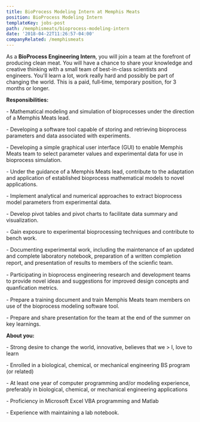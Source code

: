 ```yaml
---
title: BioProcess Modeling Intern at Memphis Meats
position: BioProcess Modeling Intern
templateKey: jobs-post
path: /memphismeats/bioprocess-modeling-intern
date: '2018-04-22T11:26:57-04:00'
companyRelated: /memphismeats
---
```

As a **BioProcess Engineering Intern**, you will join a team at the forefront of producing clean meat. You will have a chance to share your knowledge and creative thinking with a small team of best-in-class scientists and engineers. You'll learn a lot, work really hard and possibly be part of changing the world. This is a paid, full‐time, temporary position, for 3 months or longer.      



**Responsibilities:**

\- Mathematical modeling and simulation of bioprocesses under the direction of a Memphis Meats lead.

\- Developing a software tool capable of storing and retrieving bioprocess parameters and data associated with experiments.

\- Developing a simple graphical user interface (GUI) to enable Memphis Meats team to select parameter values and experimental data for use in bioprocess simulation.

\- Under the guidance of a Memphis Meats lead, contribute to the adaptation and application of established bioprocess mathematical models to novel applications.

\- Implement analytical and numerical approaches to extract bioprocess model parameters from experimental data.

\- Develop pivot tables and pivot charts to facilitate data summary and visualization.

\- Gain exposure to experimental bioprocessing techniques and contribute to bench work.

\- Documenting experimental work, including the maintenance of an updated and complete laboratory notebook, preparation of a written completion report, and presentation of results to members of the scienﬁc team.

\- Participating in bioprocess engineering research and development teams to provide novel ideas and suggestions for improved design concepts and quanﬁcation metrics.

\- Prepare a training document and train Memphis Meats team members on use of the bioprocess modeling software tool.

\- Prepare and share presentation for the team at the end of the summer on key learnings.



**About you:**

\- Strong desire to change the world, innovative, believes that we > I, love to learn

\- Enrolled in a biological, chemical, or mechanical engineering BS program (or related)

\- At least one year of computer programming and/or modeling experience, preferably in biological, chemical, or mechanical engineering applications

\- Proficiency in Microsoft Excel VBA programming and Matlab

\- Experience with maintaining a lab notebook.
